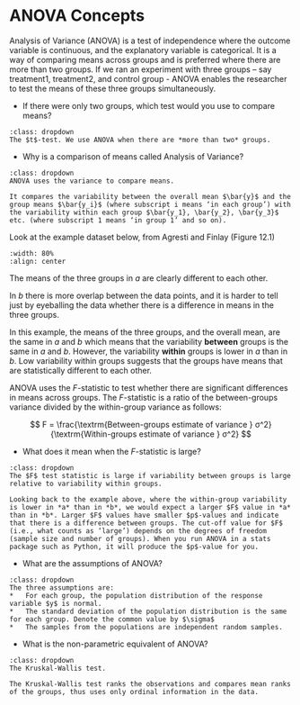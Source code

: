 
# ANOVA Concepts

Analysis of Variance (ANOVA) is a test of independence where the outcome variable is continuous, and the explanatory variable is categorical. It is a way of comparing means across groups and is preferred where there are more than two groups. If we ran an experiment with three groups – say treatment1, treatment2, and control group - ANOVA enables the researcher to test the means of these three groups simultaneously.

* If there were only two groups, which test would you use to compare means?

```{admonition} Click to reveal answer
:class: dropdown
The $t$-test. We use ANOVA when there are *more than two* groups.
```

* Why is a comparison of means called Analysis of Variance?

```{admonition} Click to reveal answer
:class: dropdown
ANOVA uses the variance to compare means.

It compares the variability between the overall mean $\bar{y}$ and the group means $\bar{y_i}$ (where subscript i means ‘in each group’) with the variability within each group $\bar{y_1}, \bar{y_2}, \bar{y_3}$ etc. (where subscript 1 means ‘in group 1’ and so on).
```

Look at the example dataset below, from Agresti and Finlay (Figure 12.1)

```{image} https://raw.githubusercontent.com/jillxoreilly/StatsCourseBook/main/images/regression4_AgrestiDataset.png
:width: 80%
:align: center
```

The means of the three groups in *a* are clearly different to each other.

In *b* there is more overlap between the data points, and it is harder to tell just by eyeballing the data whether there is a difference in means in the three groups.

In this example, the means of the three groups, and the overall mean, are the same in *a* and *b* which means that the variability **between** groups is the same in *a* and *b*. However, the variability **within** groups is lower in *a* than in *b*. Low variability within groups suggests that the groups have means that are statistically different to each other.

ANOVA uses the $F$-statistic to test whether there are significant differences in means across groups. The $F$-statistic is a ratio of the between-groups variance divided by the within-group variance as follows:

$$  F = \frac{\textrm{Between-groups estimate of variance } σ^2}{\textrm{Within-groups estimate of variance } σ^2} $$


* What does it mean when the $F$-statistic is large?

```{admonition} Click to reveal answer
:class: dropdown
The $F$ test statistic is large if variability between groups is large relative to variability within groups.

Looking back to the example above, where the within-group variability is lower in *a* than in *b*, we would expect a larger $F$ value in *a* than in *b*. Larger $F$ values have smaller $p$-values and indicate that there is a difference between groups. The cut-off value for $F$ (i.e., what counts as ‘large’) depends on the degrees of freedom (sample size and number of groups). When you run ANOVA in a stats package such as Python, it will produce the $p$-value for you.
```

* What are the assumptions of ANOVA?
```{admonition} Click to reveal answer
:class: dropdown
The three assumptions are:
*	For each group, the population distribution of the response variable $y$ is normal.
*	The standard deviation of the population distribution is the same for each group. Denote the common value by $\sigma$
*	The samples from the populations are independent random samples.
```

* What is the non-parametric equivalent of ANOVA?
```{admonition} Click to reveal answer
:class: dropdown
The Kruskal-Wallis test.

The Kruskal-Wallis test ranks the observations and compares mean ranks of the groups, thus uses only ordinal information in the data. 
```
